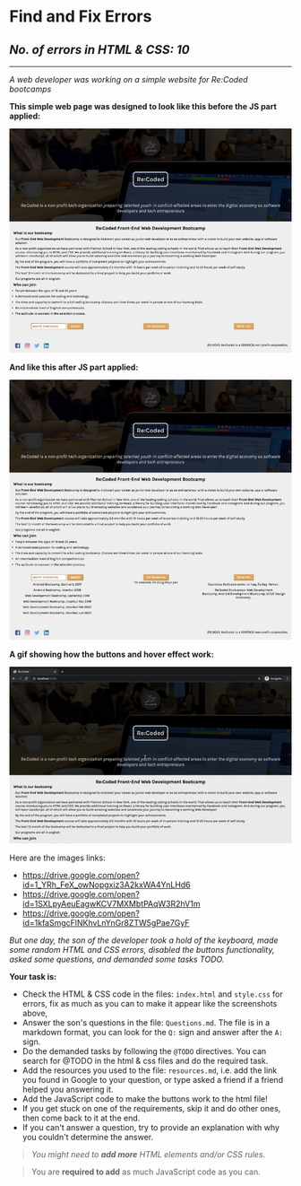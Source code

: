 # Find and Fix Errors
## _No. of errors in HTML & CSS: **10**_
---

_A web developer was working on a simple website for Re:Coded bootcamps_


**This simple web page was designed to look like this before the JS part applied:**

![Without JS Screenshot](https://github.com/ReCoded-Org/FWD-Coding-Challenge/raw/master/imgs/codingChallenge1.jpg)

**And like this after JS part applied:**

![With JS Screenshot](https://github.com/ReCoded-Org/FWD-Coding-Challenge/raw/master/imgs/codingChallenge2.jpg)

**A gif showing how the buttons and hover effect work:**

![GIF Screenshot](https://github.com/ReCoded-Org/FWD-Coding-Challenge/raw/master/imgs/codingChallenge.gif)

Here are the images links:
- https://drive.google.com/open?id=1_YRh_FeX_owNopgxiz3A2kxWA4YnLHd6
- https://drive.google.com/open?id=1SXLpyAeuEagwKCV7MXMbtPAqW3R2hV1m
- https://drive.google.com/open?id=1kfaSmgcFlNKhvLnYnGr8ZTW5gPae7GyF


_But one day, the son of the developer took a hold of the keyboard, made some random HTML and CSS errors, disabled the buttons functionality, asked some questions, and demanded some tasks TODO._


**Your task is:**
- Check the HTML & CSS code in the files: `index.html` and `style.css` for errors, fix as much as you can to make it appear like the screenshots above, 
- Answer the son's questions in the file: `Questions.md`. The file is in a markdown format, you can look for the `Q:` sign and answer after the `A:` sign.
- Do the demanded tasks by following the `@TODO` directives. You can search for @TODO in the html & css files and do the required task.
- Add the resources you used to the file: `resources.md`, i.e. add the link you found in Google to your question, or type asked a friend if a friend helped you answering it.
- Add the JavaScript code to make the buttons work to the html file!
- If you get stuck on one of the requirements, skip it and do other ones, then come back to it at the end.
- If you can't answer a question, try to provide an explanation with why you couldn't determine the answer. 


> _You might need to **add more** HTML elements and/or CSS rules._

> You are **required to add** as much JavaScript code as you can.